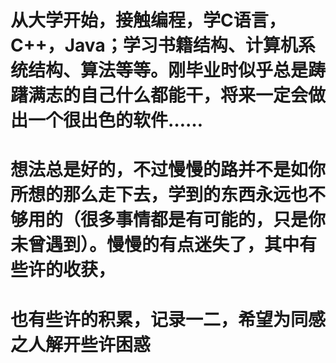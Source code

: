 # 从大学开始，接触编程，学C语言，C++，Java；学习书籍结构、计算机系统结构、算法等等。刚毕业时似乎总是踌躇满志的自己什么都能干，将来一定会做出一个很出色的软件……

# 想法总是好的，不过慢慢的路并不是如你所想的那么走下去，学到的东西永远也不够用的（很多事情都是有可能的，只是你未曾遇到）。慢慢的有点迷失了，其中有些许的收获，

# 也有些许的积累，记录一二，希望为同感之人解开些许困惑



